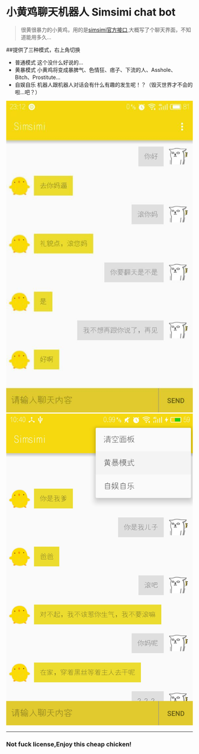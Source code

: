 # 小黄鸡聊天机器人 Simsimi chat bot

>很黄很暴力的小黄鸡，用的是[simsimi官方接口](http://www.simsimi.com/storygame/main),大概写了个聊天界面，不知道能用多久...

##提供了三种模式，右上角切换
* 普通模式
    这个没什么好说的...
* 黄暴模式 
    小黄鸡将变成暴脾气、色情狂、痞子、下流的人、Asshole、Bitch、Prostitute...
* 自娱自乐
    机器人跟机器人对话会有什么有趣的发生呢！？（毁灭世界才不会的啦...吧？）
    
![demoImg](img1.jpg)     
![demoImg](img2.jpg)  
    
--------------------------------------------    
###  Not fuck license,Enjoy this cheap chicken!